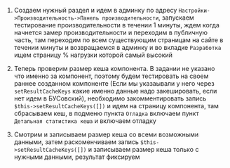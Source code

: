 1. Создаем нужный раздел и идем в админку по адресу `Настройки->Производительность->Панель производительности`,
   запускаем тестирование производительности в течении 1 минуты, ждем когда начнется замер производительности и
   переходим в публичную часть, там переходим по всем существующим страницам на сайте в течении минуты и возвращаемся в
   админку и во вкладке `Разработка` ищем страницу % нагрузки которой самый высокий

2. Теперь проверим размер кеша компонента. В задании не указано что именно за компонент, поэтому будем тестировать на
   своем раннее созданном компоненте (Если мы указаывали у него через `setResultCacheKeys` какие именно данные надо
   закешировать, если нет идем в БУСовский), необходимо закомментировать запись `$this->setResultCacheKeys([])` и идем
   на страницу компонента, там сбрасываем кеш, в подменю пункта `Отладка` включаем пункт `Детальная статистика кеша` и
   включаем отладку

3. Смотрим и записываем размер кеша со всеми возможными данными, затем раскоменчиваем
   запись `$this->setResultCacheKeys([])` и записываем размер кеша только с нужными данными, результат фиксируем